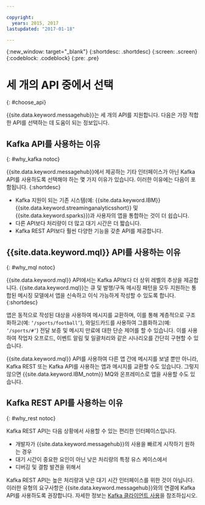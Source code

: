 ```yaml
---

copyright:
  years: 2015, 2017
lastupdated: "2017-01-18"

---
```


{:new_window: target="_blank"}
{:shortdesc: .shortdesc}
{:screen: .screen}
{:codeblock: .codeblock}
{:pre: .pre}

# 세 개의 API 중에서 선택
{: #choose_api}

{{site.data.keyword.messagehub}}는 세 개의 API를 지원합니다. 다음은 가장 적합한 API를 선택하는 데 도움이 되는 정보입니다. 

## Kafka API를 사용하는 이유
{: #why_kafka notoc}

{{site.data.keyword.messagehub}}에서 제공하는 기타 인터페이스가 아닌
Kafka API를 사용하도록 선택해야 하는 몇 가지 이유가 있습니다. 이러한 이유에는 다음이 포함됩니다.
{:shortdesc}


* Kafka 지원이 되는 기존 시스템(예: {{site.data.keyword.IBM}} {{site.data.keyword.streaminganalyticsshort}} 및 {{site.data.keyword.sparks}})과 사용자의 앱을 통합하는 것이 더 쉽습니다.
* 다른 API보다 처리량이 더 많고 대기 시간은 더 짧습니다. 
* Kafka REST API보다 훨씬 다양한 기능을 갖춘 API를 제공합니다. 


## {{site.data.keyword.mql}} API를 사용하는 이유
{: #why_mql notoc}

{{site.data.keyword.mql}} API에서는 Kafka API보다 더 상위 레벨의 추상을 제공합니다. {{site.data.keyword.mql}}는 큐 및 발행/구독 메시징 패턴을 모두 지원하는 통합된 메시징 모델에서 앱을 신속하고 이식 가능하게 작성할 수 있도록 합니다.
{:shortdesc}

앱은 동적으로 작성된 대상을 사용하여 메시지를 교환하며,
이를 통해 계층적으로 구조화하고(예: <code>‘/sports/football’</code>), 와일드카드를 사용하여 그룹화하고(예: 
<code>‘/sports/#’</code>) 전달 보증 및 메시지 만료에 대한 단순 제어를 할 수 있습니다.
이를 사용하여 작업자 오프로드, 이벤트 알림 및 일괄처리와 같은 시나리오를 간단히 구현할 수 있습니다.

{{site.data.keyword.mql}} API를 사용하여 다른 앱 간에 메시지를 보낼 뿐만 아니라, Kafka REST 또는 Kafka API를 사용하는 앱과 메시지를 교환할 수도 있습니다. 그렇지 않으면 {{site.data.keyword.IBM_notm}} MQ와 온프레미스로 앱을 사용할 수도 있습니다.


## Kafka REST API를 사용하는 이유
{: #why_rest notoc}

Kafka REST API는 다음 상황에서 사용할 수 있는 편리한 인터페이스입니다. 

* 개발자가 {{site.data.keyword.messagehub}}의 사용을 빠르게 시작하기 원하는 경우
* 대기 시간이 중요한 요인이 아닌 낮은 처리량의 특정 유스 케이스에서
* 디버깅 및 결함 발견을 위해서

Kafka REST API는 높은 처리량과 낮은 대기 시간 인터페이스를 위한 것이 아닙니다. 이러한 유형의 요구사항은 {{site.data.keyword.messagehub}}와의 연결에 Kafka API를 사용하도록 권장합니다. 자세한 정보는 [Kafka 클라이언트 사용](/docs/services/MessageHub/messagehub050.html#kafka_client)을 참조하십시오.













